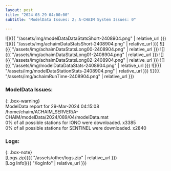 ```yaml
---
layout: post
title: "2024-03-29 04:00:00"
subtitle: "ModelData Issues: 2; A-CHAIM System Issues: 0"

---
```


![]({{ "/assets/img/modelDataDataStatsShort-2408904.png" | relative_url }})
![]({{ "/assets/img/achaimDataStatsShort-2408904.png" | relative_url }})
![]({{ "/assets/img/achaimDataStatsLong00-2408904.png" | relative_url }})
![]({{ "/assets/img/achaimDataStatsLong01-2408904.png" | relative_url }})
![]({{ "/assets/img/achaimDataStatsLong02-2408904.png" | relative_url }})
![]({{ "/assets/img/modelDataDataStats-2408904.png" | relative_url }})
![]({{ "/assets/img/modelDataStationStats-2408904.png" | relative_url }})
![]({{ "/assets/img/achaimRunTime-2408904.png" | relative_url }})


### ModelData Issues:  
  
{: .box-warning}  
 ModelData report for 29-Mar-2024 04:15:08   
 /home/chaim/ACHAIM_SERVER/A-CHAIM/modelData/2024/089/04/modelData.mat   
 0% of all possible stations for IONO were downloaded. x3385   
 0% of all possible stations for SENTINEL were downloaded. x2840   
  


### Logs:  
  
{: .box-note}  
[Logs.zip]({{ "/assets/other/logs.zip" | relative_url }})  
[Log Info]({{ "/logInfo" | relative_url }})  
